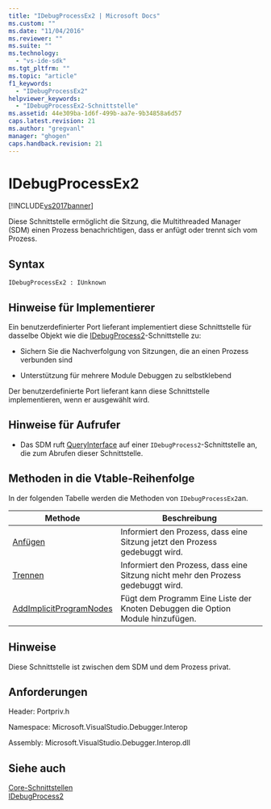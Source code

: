 ```yaml
---
title: "IDebugProcessEx2 | Microsoft Docs"
ms.custom: ""
ms.date: "11/04/2016"
ms.reviewer: ""
ms.suite: ""
ms.technology: 
  - "vs-ide-sdk"
ms.tgt_pltfrm: ""
ms.topic: "article"
f1_keywords: 
  - "IDebugProcessEx2"
helpviewer_keywords: 
  - "IDebugProcessEx2-Schnittstelle"
ms.assetid: 44e309ba-1d6f-499b-aa7e-9b34858a6d57
caps.latest.revision: 21
ms.author: "gregvanl"
manager: "ghogen"
caps.handback.revision: 21
---
```

# IDebugProcessEx2
[!INCLUDE[vs2017banner](../../../code-quality/includes/vs2017banner.md)]

Diese Schnittstelle ermöglicht die Sitzung, die Multithreaded Manager \(SDM\) einen Prozess benachrichtigen, dass er anfügt oder trennt sich vom Prozess.  
  
## Syntax  
  
```  
IDebugProcessEx2 : IUnknown  
```  
  
## Hinweise für Implementierer  
 Ein benutzerdefinierter Port lieferant implementiert diese Schnittstelle für dasselbe Objekt wie die [IDebugProcess2](../../../extensibility/debugger/reference/idebugprocess2.md)\-Schnittstelle zu:  
  
-   Sichern Sie die Nachverfolgung von Sitzungen, die an einen Prozess verbunden sind  
  
-   Unterstützung für mehrere Module Debuggen zu selbstklebend  
  
 Der benutzerdefinierte Port lieferant kann diese Schnittstelle implementieren, wenn er ausgewählt wird.  
  
## Hinweise für Aufrufer  
  
-   Das SDM ruft [QueryInterface](/visual-cpp/atl/queryinterface) auf einer `IDebugProcess2`\-Schnittstelle an, die zum Abrufen dieser Schnittstelle.  
  
## Methoden in die Vtable\-Reihenfolge  
 In der folgenden Tabelle werden die Methoden von `IDebugProcessEx2`an.  
  
|Methode|Beschreibung|  
|-------------|------------------|  
|[Anfügen](../../../extensibility/debugger/reference/idebugprocessex2-attach.md)|Informiert den Prozess, dass eine Sitzung jetzt den Prozess gedebuggt wird.|  
|[Trennen](../../../extensibility/debugger/reference/idebugprocessex2-detach.md)|Informiert den Prozess, dass eine Sitzung nicht mehr den Prozess gedebuggt wird.|  
|[AddImplicitProgramNodes](../../../extensibility/debugger/reference/idebugprocessex2-addimplicitprogramnodes.md)|Fügt dem Programm Eine Liste der Knoten Debuggen die Option Module hinzufügen.|  
  
## Hinweise  
 Diese Schnittstelle ist zwischen dem SDM und dem Prozess privat.  
  
## Anforderungen  
 Header: Portpriv.h  
  
 Namespace: Microsoft.VisualStudio.Debugger.Interop  
  
 Assembly: Microsoft.VisualStudio.Debugger.Interop.dll  
  
## Siehe auch  
 [Core\-Schnittstellen](../../../extensibility/debugger/reference/core-interfaces.md)   
 [IDebugProcess2](../../../extensibility/debugger/reference/idebugprocess2.md)